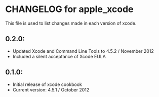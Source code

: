 # CHANGELOG for apple_xcode

This file is used to list changes made in each version of xcode.

## 0.2.0:

* Updated Xcode and Command Line Tools to 4.5.2 / November 2012
* Included a silent acceptance of Xcode EULA

## 0.1.0:

* Initial release of xcode cookbook
* Current version: 4.5.1 / October 2012
